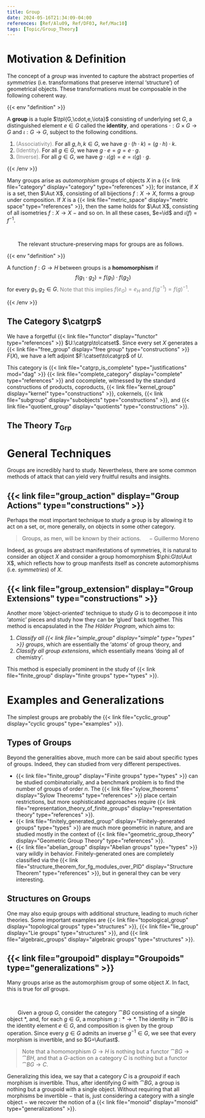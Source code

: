 ```yaml
---
title: Group
date: 2024-05-16T21:34:09-04:00
references: [Ref/Alu09, Ref/DF03, Ref/Mac10]
tags: [Topic/Group_Theory]
---
```


# Motivation & Definition

The concept of a *group* was invented to capture the abstract properties of *symmetries* (i.e. transformations that preserve internal ‘structure’) of geometrical objects. These transformations must be composable in the following coherent way.

{{< env "definition" >}}

A **group** is a tuple $\tpl{G,\cdot,e,\iota}$ consisting of underlying set $G$, a distinguished element $e\in G$ called the **identity**, and operations $\cdot:G\times G\to G$ and $\iota:G\to G$, subject to the following conditions.
1. <span style="color:gray">(Associativity).</span> For all $g,h,k\in G$, we have $g\cdot(h\cdot k)=(g\cdot h)\cdot k$.
2. <span style="color:gray">(Identity).</span> For all $g\in G$, we have $g\cdot e=g=e\cdot g$.
3. <span style="color:gray">(Inverse).</span> For all $g\in G$, we have $g\cdot\iota(g)=e=\iota(g)\cdot g$.

{{< /env >}}

Many groups arise as *automorphism* groups of objects $X$ in a {{< link file="category" display="category" type="references" >}}; for instance, if $X$ is a set, then $\Aut X$, consisting of all bijections $f:X\to X$, forms a group under composition. If $X$ is a {{< link file="metric_space" display="metric space" type="references" >}}, then the same holds for $\Aut X$, consisting of all isometries $f:X\to X$ $-$ and so on. In all these cases, $e=\id$ and $\iota(f)=f^{-1}$.

<br>

&emsp;&emsp;The relevant structure-preserving maps for groups are as follows.

{{< env "definition" >}}

A function $f:G\to H$ between groups is a **homomorphism** if
$$\begin{equation}
    f(g_1\cdot g_2)=f(g_1)\cdot f(g_2)
\end{equation}$$
for every $g_1,g_2\in G$. <span style="color:gray">Note that this implies $f(e_G)=e_H$ and $f(g^{-1})=f(g)^{-1}$.</span>

{{< /env >}}

## The Category $\catgrp$

We have a forgetful {{< link file="functor" display="functor" type="references" >}} $U:\catgrp\to\catset$. Since every set $X$ generates a {{< link file="free_group" display="free group" type="constructions" >}} $F(X)$, we have a left adjoint $F:\catset\to\catgrp$ of $U$.

<div class="space"></div>

This category is {{< link file="catgrp_is_complete" type="justifications" mod="dag" >}} {{< link file="complete_category" display="complete" type="references" >}} and cocomplete, witnessed by the standard constructions of products, coproducts, {{< link file="kernel_group" display="kernel" type="constructions" >}}, cokernels, {{< link file="subgroup" display="subobjects" type="constructions" >}}, and {{< link file="quotient_group" display="quotients" type="constructions" >}}.

<div class="space"></div>

## The Theory $T_\textrm{Grp}$

# General Techniques

Groups are incredibly hard to study. Nevertheless, there are some common methods of attack that can yield very fruitful results and insights.

<div class="space"></div>

## {{< link file="group_action" display="Group Actions" type="constructions" >}}

Perhaps the most important technique to study a group is by allowing it to act on a set, or, more generally, on objects in some other category.
> Groups, as men, will be known by their actions. <span style="float:right;">$-$ Guillermo Moreno</span>

Indeed, as groups are abstract manifestations of symmetries, it is natural to consider an object $X$ and consider a group homomorphism $\phi:G\to\Aut X$, which reflects how to group manifests itself as concrete automorphisms (i.e. *symmetries*) of $X$.

<div class="space"></div>

## {{< link file="group_extension" display="Group Extensions" type="constructions" >}}

Another more ‘object-oriented’ technique to study $G$ is to decompose it into ‘atomic’ pieces and study how they can be ‘glued’ back together. This method is encapsulated in the *The Hölder Program*, which aims to:
1. *Classify all {{< link file="simple_group" display="simple" type="types" >}} groups*, which are essentially the ‘atoms’ of group theory, and
2. *Classify all group extensions*, which essentially means ‘doing all of chemistry’.

This method is especially prominent in the study of {{< link file="finite_group" display="finite groups" type="types" >}}.

# Examples and Generalizations

The simplest groups are probably the {{< link file="cyclic_group" display="cyclic groups" type="examples" >}}.

<div class="space"></div>

## Types of Groups

Beyond the generalities above, much more can be said about specific types of groups. Indeed, they can studied from very different perspectives.
* {{< link file="finite_group" display="Finite groups" type="types" >}} can be studied combinatorially, and a benchmark problem is to find the number of groups of order $n$. The {{< link file="sylow_theorems" display="Sylow Theorems" type="references" >}} place certain restrictions, but more sophisticated approaches require {{< link file="representation_theory_of_finite_groups" display="representation theory" type="references" >}}.
* {{< link file="finitely_generated_group" display="Finitely-generated groups" type="types" >}} are much more geometric in nature, and are studied mostly in the context of {{< link file="geometric_group_theory" display="Geometric Group Theory" type="references" >}}.
* {{< link file="abelian_group" display="Abelian groups" type="types" >}} vary wildly in behavior. Finitely-generated ones are completely classified via the {{< link file="structure_theorem_for_fg_modules_over_PID" display="Structure Theorem" type="references" >}}, but in general they can be very interesting.

## Structures on Groups

One may also equip groups with additional structure, leading to much richer theories. Some important examples are {{< link file="topological_group" display="topological groups" type="structures" >}}, {{< link file="lie_group" display="Lie groups" type="structures" >}}, and {{< link file="algebraic_groups" display="algebraic groups" type="structures" >}}.

<div class="space"></div>

## {{< link file="groupoid" display="Groupoids" type="generalizations" >}}

Many groups arise as the automorphism group of some object $X$. In fact, this is true for *all* groups.

<br>

&emsp;&emsp;Given a group $G$, consider the category $\cat{B}G$ consisting of a single object $\ast$, and, for each $g\in G$, a morphism $g:\ast\to\ast$. The identity in $\cat{B}G$ is the identity element $e\in G$, and composition is given by the group operation. Since every $g\in G$ admits an inverse $g^{-1}\in G$, we see that every morphism is invertible, and so $G=\Aut\ast$.

> Note that a homomorphism $G\to H$ is nothing but a functor $\cat{B}G\to\cat{B}H$, and that a $G$-action on a category $C$ is nothing but a functor $\cat{B}G\to C$.

Generalizing this idea, we say that a category $C$ is a *groupoid* if each morphism is invertible. Thus, after identifying $G$ with $\cat{B}G$, a group is nothing but a groupoid with a single object. Without requiring that all morphisms be invertible $-$ that is, just considering a category with a single object $-$ we recover the notion of a {{< link file="monoid" display="monoid" type="generalizations" >}}.
